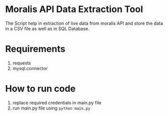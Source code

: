 # Moralis API Data Extraction Tool
The Script help in extraction of live data from moralis API and store the data in a CSV file as well as in SQL Database.
# Requirements
1. requests
2. mysql.connector

# How to run code
1. replace required credentials in main.py file
2. run main.py file using `python main.py`
